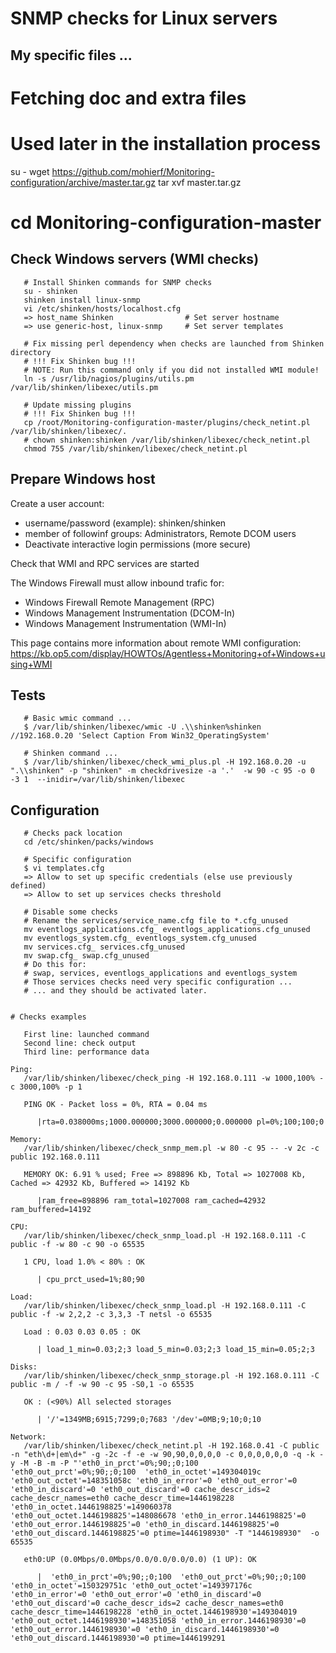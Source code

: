 # SNMP checks for Linux servers

## My specific files ...
   # Fetching doc and extra files
   # Used later in the installation process
   su -
   wget https://github.com/mohierf/Monitoring-configuration/archive/master.tar.gz
   tar xvf master.tar.gz
   # cd Monitoring-configuration-master

## Check Windows servers (WMI checks)
```
   # Install Shinken commands for SNMP checks
   su - shinken
   shinken install linux-snmp
   vi /etc/shinken/hosts/localhost.cfg
   => host_name Shinken                # Set server hostname
   => use generic-host, linux-snmp     # Set server templates

   # Fix missing perl dependency when checks are launched from Shinken directory
   # !!! Fix Shinken bug !!!
   # NOTE: Run this command only if you did not installed WMI module!
   ln -s /usr/lib/nagios/plugins/utils.pm /var/lib/shinken/libexec/utils.pm

   # Update missing plugins
   # !!! Fix Shinken bug !!!
   cp /root/Monitoring-configuration-master/plugins/check_netint.pl /var/lib/shinken/libexec/.
   # chown shinken:shinken /var/lib/shinken/libexec/check_netint.pl
   chmod 755 /var/lib/shinken/libexec/check_netint.pl
```

## Prepare Windows host

Create a user account:

- username/password (example): shinken/shinken
- member of followinf groups: Administrators, Remote DCOM users
- Deactivate interactive login permissions (more secure)

Check that WMI and RPC services are started

The Windows Firewall must allow inbound trafic for:
   - Windows Firewall Remote Management (RPC)
   - Windows Management Instrumentation (DCOM-In)
   - Windows Management Instrumentation (WMI-In)

This page contains more information about remote WMI configuration: https://kb.op5.com/display/HOWTOs/Agentless+Monitoring+of+Windows+using+WMI


## Tests
```
   # Basic wmic command ...
   $ /var/lib/shinken/libexec/wmic -U .\\shinken%shinken //192.168.0.20 'Select Caption From Win32_OperatingSystem'

   # Shinken command ...
   $ /var/lib/shinken/libexec/check_wmi_plus.pl -H 192.168.0.20 -u ".\\shinken" -p "shinken" -m checkdrivesize -a '.'  -w 90 -c 95 -o 0 -3 1  --inidir=/var/lib/shinken/libexec
```

## Configuration

```
   # Checks pack location
   cd /etc/shinken/packs/windows

   # Specific configuration
   $ vi templates.cfg
   => Allow to set up specific credentials (else use previously defined)
   => Allow to set up services checks threshold

   # Disable some checks
   # Rename the services/service_name.cfg file to *.cfg_unused
   mv eventlogs_applications.cfg_ eventlogs_applications.cfg_unused
   mv eventlogs_system.cfg_ eventlogs_system.cfg_unused
   mv services.cfg_ services.cfg_unused
   mv swap.cfg_ swap.cfg_unused
   # Do this for:
   # swap, services, eventlogs_applications and eventlogs_system
   # Those services checks need very specific configuration ...
   # ... and they should be activated later.


# Checks examples

   First line: launched command
   Second line: check output
   Third line: performance data

Ping:
   /var/lib/shinken/libexec/check_ping -H 192.168.0.111 -w 1000,100% -c 3000,100% -p 1

   PING OK - Packet loss = 0%, RTA = 0.04 ms

      |rta=0.038000ms;1000.000000;3000.000000;0.000000 pl=0%;100;100;0

Memory:
   /var/lib/shinken/libexec/check_snmp_mem.pl -w 80 -c 95 -- -v 2c -c public 192.168.0.111

   MEMORY OK: 6.91 % used; Free => 898896 Kb, Total => 1027008 Kb, Cached => 42932 Kb, Buffered => 14192 Kb

      |ram_free=898896 ram_total=1027008 ram_cached=42932 ram_buffered=14192

CPU:
   /var/lib/shinken/libexec/check_snmp_load.pl -H 192.168.0.111 -C public -f -w 80 -c 90 -o 65535

   1 CPU, load 1.0% < 80% : OK

      | cpu_prct_used=1%;80;90

Load:
   /var/lib/shinken/libexec/check_snmp_load.pl -H 192.168.0.111 -C public -f -w 2,2,2 -c 3,3,3 -T netsl -o 65535

   Load : 0.03 0.03 0.05 : OK

      | load_1_min=0.03;2;3 load_5_min=0.03;2;3 load_15_min=0.05;2;3

Disks:
   /var/lib/shinken/libexec/check_snmp_storage.pl -H 192.168.0.111 -C public -m / -f -w 90 -c 95 -S0,1 -o 65535

   OK : (<90%) All selected storages

      | '/'=1349MB;6915;7299;0;7683 '/dev'=0MB;9;10;0;10

Network:
   /var/lib/shinken/libexec/check_netint.pl -H 192.168.0.41 -C public -n "eth\d+|em\d+" -g -2c -f -e -w 90,90,0,0,0,0 -c 0,0,0,0,0,0 -q -k -y -M -B -m -P "'eth0_in_prct'=0%;90;;0;100  'eth0_out_prct'=0%;90;;0;100  'eth0_in_octet'=149304019c 'eth0_out_octet'=148351058c 'eth0_in_error'=0 'eth0_out_error'=0 'eth0_in_discard'=0 'eth0_out_discard'=0 cache_descr_ids=2 cache_descr_names=eth0 cache_descr_time=1446198228 'eth0_in_octet.1446198825'=149060378 'eth0_out_octet.1446198825'=148086678 'eth0_in_error.1446198825'=0 'eth0_out_error.1446198825'=0 'eth0_in_discard.1446198825'=0 'eth0_out_discard.1446198825'=0 ptime=1446198930" -T "1446198930"  -o 65535

   eth0:UP (0.0Mbps/0.0Mbps/0.0/0.0/0.0/0.0) (1 UP): OK

      |  'eth0_in_prct'=0%;90;;0;100  'eth0_out_prct'=0%;90;;0;100  'eth0_in_octet'=150329751c 'eth0_out_octet'=149397176c 'eth0_in_error'=0 'eth0_out_error'=0 'eth0_in_discard'=0 'eth0_out_discard'=0 cache_descr_ids=2 cache_descr_names=eth0 cache_descr_time=1446198228 'eth0_in_octet.1446198930'=149304019 'eth0_out_octet.1446198930'=148351058 'eth0_in_error.1446198930'=0 'eth0_out_error.1446198930'=0 'eth0_in_discard.1446198930'=0 'eth0_out_discard.1446198930'=0 ptime=1446199291